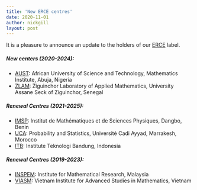```yaml
---
title: 'New ERCE centres'
date: 2020-11-01
author: nickgill
layout: post
---
```


It is a pleasure to announce an update to the holders of our <a href="erce">ERCE</a> label.

##### New centers (2020-2024):

 * <a href = "erce_aust">AUST</a>: African University of Science and Technology, Mathematics Institute, Abuja, Nigeria
 * <a href = "erce_zlam">ZLAM</a>: Ziguinchor Laboratory of Applied Mathematics, University Assane Seck of Ziguinchor, Senegal


##### Renewal Centres (2021-2025):

 * <a href = "erce_imsp">IMSP</a>: Institut de Mathématiques et de Sciences Physiques, Dangbo, Benin
 * <a href = "erce_uca">UCA</a>: Probability and Statistics, Université Cadi Ayyad, Marrakesh, Morocco
 * <a href = "erce_itb">ITB</a>: Institute Teknologi Bandung, Indonesia

##### Renewal Centres (2019-2023):
 * <a href = "erce_inspem">INSPEM</a>: Institute for Mathematical Research, Malaysia
 * <a href = "erce_viasm">VIASM</a>: Vietnam Institute for Advanced Studies in Mathematics, Vietnam

